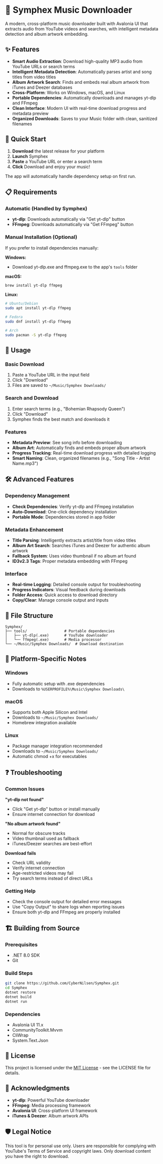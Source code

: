 # 🎵 Symphex Music Downloader

A modern, cross-platform music downloader built with Avalonia UI that extracts audio from YouTube videos and searches, with intelligent metadata detection and album artwork embedding.

## ✨ Features

- **Smart Audio Extraction**: Download high-quality MP3 audio from YouTube URLs or search terms
- **Intelligent Metadata Detection**: Automatically parses artist and song titles from video titles
- **Album Artwork Search**: Finds and embeds real album artwork from iTunes and Deezer databases
- **Cross-Platform**: Works on Windows, macOS, and Linux
- **Portable Dependencies**: Automatically downloads and manages yt-dlp and FFmpeg
- **Clean Interface**: Modern UI with real-time download progress and metadata preview
- **Organized Downloads**: Saves to your Music folder with clean, sanitized filenames

## 🚀 Quick Start

1. **Download** the latest release for your platform
2. **Launch** Symphex
3. **Paste** a YouTube URL or enter a search term
4. **Click** Download and enjoy your music!

The app will automatically handle dependency setup on first run.

## 📋 Requirements

### Automatic (Handled by Symphex)
- **yt-dlp**: Downloads automatically via "Get yt-dlp" button
- **FFmpeg**: Downloads automatically via "Get FFmpeg" button

### Manual Installation (Optional)
If you prefer to install dependencies manually:

**Windows:**
- Download yt-dlp.exe and ffmpeg.exe to the app's `tools` folder

**macOS:**
```bash
brew install yt-dlp ffmpeg
```

**Linux:**
```bash
# Ubuntu/Debian
sudo apt install yt-dlp ffmpeg

# Fedora
sudo dnf install yt-dlp ffmpeg

# Arch
sudo pacman -S yt-dlp ffmpeg
```

## 🎯 Usage

### Basic Download
1. Paste a YouTube URL in the input field
2. Click "Download" 
3. Files are saved to `~/Music/Symphex Downloads/`

### Search and Download
1. Enter search terms (e.g., "Bohemian Rhapsody Queen")
2. Click "Download"
3. Symphex finds the best match and downloads it

### Features
- **Metadata Preview**: See song info before downloading
- **Album Art**: Automatically finds and embeds proper album artwork
- **Progress Tracking**: Real-time download progress with detailed logging
- **Smart Naming**: Clean, organized filenames (e.g., "Song Title - Artist Name.mp3")

## 🛠️ Advanced Features

### Dependency Management
- **Check Dependencies**: Verify yt-dlp and FFmpeg installation
- **Auto-Download**: One-click dependency installation
- **Portable Mode**: Dependencies stored in app folder

### Metadata Enhancement
- **Title Parsing**: Intelligently extracts artist/title from video titles
- **Album Art Search**: Searches iTunes and Deezer for authentic album artwork  
- **Fallback System**: Uses video thumbnail if no album art found
- **ID3v2.3 Tags**: Proper metadata embedding with FFmpeg

### Interface
- **Real-time Logging**: Detailed console output for troubleshooting
- **Progress Indicators**: Visual feedback during downloads
- **Folder Access**: Quick access to download directory
- **Copy/Clear**: Manage console output and inputs

## 📁 File Structure

```
Symphex/
├── tools/                 # Portable dependencies
│   ├── yt-dlp(.exe)       # YouTube downloader
│   └── ffmpeg(.exe)       # Media processor
└── ~/Music/Symphex Downloads/  # Download destination
```

## 🔧 Platform-Specific Notes

### Windows
- Fully automatic setup with .exe dependencies
- Downloads to `%USERPROFILE%\Music\Symphex Downloads\`

### macOS  
- Supports both Apple Silicon and Intel
- Downloads to `~/Music/Symphex Downloads/`
- Homebrew integration available

### Linux
- Package manager integration recommended
- Downloads to `~/Music/Symphex Downloads/`
- Automatic chmod +x for executables

## ❓ Troubleshooting

### Common Issues

**"yt-dlp not found"**
- Click "Get yt-dlp" button or install manually
- Ensure internet connection for download

**"No album artwork found"**  
- Normal for obscure tracks
- Video thumbnail used as fallback
- iTunes/Deezer searches are best-effort

**Download fails**
- Check URL validity
- Verify internet connection  
- Age-restricted videos may fail
- Try search terms instead of direct URLs

### Getting Help
- Check the console output for detailed error messages
- Use "Copy Output" to share logs when reporting issues
- Ensure both yt-dlp and FFmpeg are properly installed

## 🏗️ Building from Source

### Prerequisites
- .NET 8.0 SDK
- Git

### Build Steps
```bash
git clone https://github.com/CyberNilsen/Symphex.git
cd Symphex
dotnet restore
dotnet build
dotnet run
```

### Dependencies
- Avalonia UI 11.x
- CommunityToolkit.Mvvm
- CliWrap
- System.Text.Json

## 📜 License

This project is licensed under the [MIT License](LICENSE) - see the LICENSE file for details.

## 🙏 Acknowledgments

- **yt-dlp**: Powerful YouTube downloader
- **FFmpeg**: Media processing framework  
- **Avalonia UI**: Cross-platform UI framework
- **iTunes & Deezer**: Album artwork APIs

## 🛡️ Legal Notice

This tool is for personal use only. Users are responsible for complying with YouTube's Terms of Service and copyright laws. Only download content you have the right to download.
